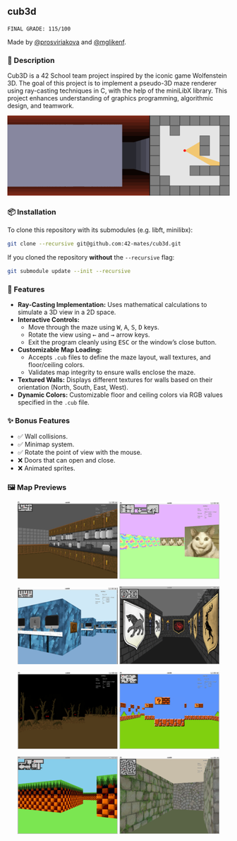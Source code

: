 ## cub3d
```
FINAL GRADE: 115/100
```
Made by [@prosviriakova](https://github.com/prosviriakova) and [@mglikenf](https://github.com/mglikenf).

### 📖 Description
Cub3D is a 42 School team project inspired by the iconic game Wolfenstein 3D. The goal of this project is to implement a pseudo-3D maze renderer using ray-casting techniques in C, with the help of the miniLibX library. This project enhances understanding of graphics programming, algorithmic design, and teamwork.
<p align="center">
  <img src="https://github.com/42-mates/cub3D/blob/main/assets/wiki_raycasting.gif?raw=true" alt="Raycasting demo" />
</p>

### 📦 Installation
To clone this repository with its submodules (e.g. libft, minilibx):
```bash
git clone --recursive git@github.com:42-mates/cub3d.git
```

If you cloned the repository **without** the `--recursive` flag:
```bash
git submodule update --init --recursive
```

### 🚀 Features
- **Ray-Casting Implementation:** Uses mathematical calculations to simulate a 3D view in a 2D space.
- **Interactive Controls:**
    -  Move through the maze using <kbd>W</kbd>, <kbd>A</kbd>, <kbd>S</kbd>, <kbd>D</kbd> keys.
    -  Rotate the view using <kbd>←</kbd> and <kbd>→</kbd> arrow keys.
    -  Exit the program cleanly using <kbd>ESC</kbd> or the window’s close button.
- **Customizable Map Loading:**
  - Accepts `.cub` files to define the maze layout, wall textures, and floor/ceiling colors.
  - Validates map integrity to ensure walls enclose the maze.
- **Textured Walls:** Displays different textures for walls based on their orientation (North, South, East, West).
- **Dynamic Colors:** Customizable floor and ceiling colors via RGB values specified in the `.cub` file.

### ✨ Bonus Features
- ✅ Wall collisions.
- ✅ Minimap system.
- ✅ Rotate the point of view with the mouse.
- ❌ Doors that can open and close.
- ❌ Animated sprites.

### 🖼️ Map Previews

<p align="center">
  <img src="assets/backroom.cub.png" width="45%" />
  <img src="assets/brainrot.cub.png" width="45%" />
</p>
<p align="center">
  <img src="assets/campus.cub.png" width="45%" />
  <img src="assets/castle.cub.png" width="45%" />
</p>
<p align="center">
  <img src="assets/forest.cub.png" width="45%" />
  <img src="assets/mario.cub.png" width="45%" />
</p>
<p align="center">
  <img src="assets/subject.cub.png" width="45%" />
  <img src="assets/maze.cub.png" width="45%" />
</p>

